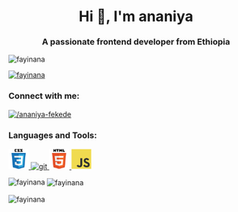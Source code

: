 <h1 align="center">Hi 👋, I'm ananiya</h1>
<h3 align="center">A passionate frontend developer from Ethiopia</h3>

<p align="left"> <img src="https://komarev.com/ghpvc/?username=fayinana&label=Profile%20views&color=0e75b6&style=flat" alt="fayinana" /> </p>

<p align="left"> <a href="https://github.com/ryo-ma/github-profile-trophy"><img src="https://github-profile-trophy.vercel.app/?username=fayinana" alt="fayinana" /></a> </p>


<h3 align="left">Connect with me:</h3>
<p align="left">
<a href="https://linkedin.com/in//ananiya-fekede" target="blank"><img align="center" src="https://raw.githubusercontent.com/rahuldkjain/github-profile-readme-generator/master/src/images/icons/Social/linked-in-alt.svg" alt="/ananiya-fekede" height="30" width="40" /></a>
</p>

<h3 align="left">Languages and Tools:</h3>
<p align="left"> <a href="https://www.w3schools.com/css/" target="_blank" rel="noreferrer"> <img src="https://raw.githubusercontent.com/devicons/devicon/master/icons/css3/css3-original-wordmark.svg" alt="css3" width="40" height="40"/> </a> <a href="https://git-scm.com/" target="_blank" rel="noreferrer"> <img src="https://www.vectorlogo.zone/logos/git-scm/git-scm-icon.svg" alt="git" width="40" height="40"/> </a> <a href="https://www.w3.org/html/" target="_blank" rel="noreferrer"> <img src="https://raw.githubusercontent.com/devicons/devicon/master/icons/html5/html5-original-wordmark.svg" alt="html5" width="40" height="40"/> </a> <a href="https://developer.mozilla.org/en-US/docs/Web/JavaScript" target="_blank" rel="noreferrer"> <img src="https://raw.githubusercontent.com/devicons/devicon/master/icons/javascript/javascript-original.svg" alt="javascript" width="40" height="40"/> </a> </p>

<p><img align="left" src="https://github-readme-stats.vercel.app/api/top-langs?username=fayinana&show_icons=true&locale=en&layout=compact" alt="fayinana" /></p>

<p>&nbsp;<img align="center" src="https://github-readme-stats.vercel.app/api?username=fayinana&show_icons=true&locale=en" alt="fayinana" /></p>

<p><img align="center" src="https://github-readme-streak-stats.herokuapp.com/?user=fayinana&" alt="fayinana" /></p>
